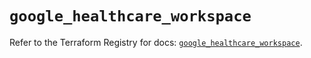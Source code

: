# `google_healthcare_workspace`

Refer to the Terraform Registry for docs: [`google_healthcare_workspace`](https://registry.terraform.io/providers/hashicorp/google/6.26.0/docs/resources/healthcare_workspace).
